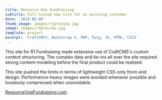 ```yaml
---
title: Resource One Fundraising
subtitle: Full-Custom new site for an existing customer
date: '2019-06-08'
thumb_image: images/r1preview.jpg
image: images/r1preview.jpg
template: project
excerpt: 'CraftCMS3, Bootstrap 4, PHP, Twig, JS, HTML, CSS3'
---
```

This site for R1 Fundraising made extensive use of CraftCMS's custom content structuring. The complex data and tie-ins all over the site required strong content-modeling before the final product could be realized. 

This site pushed the limits in terms of lightweight CSS-only front-end design. Performance-heavy images were avoided whenever possible and losslessly compressed when unavoidable.

[ResourceOneFundraising.com](https://ResourceOneFundraising.com)